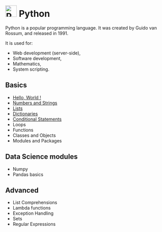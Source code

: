 
# <a href="https://www.python.org/" target="_blank" rel="noreferrer"><img src="https://raw.githubusercontent.com/danielcranney/readme-generator/main/public/icons/skills/python-colored.svg" width="36" height="36" alt="Python" /></a>  Python

Python is a popular programming language. It was created by Guido van Rossum, and released in 1991.

It is used for:
 - Web development (server-side),
 - Software development,
 - Mathematics,
 - System scripting.


## Basics

- <a href="https://github.com/SHAIDS-DMCE/Learn_python/blob/master/Basics/Hello_world.py">Hello, World !</a>
- <a href="https://github.com/SHAIDS-DMCE/Learn_python/tree/master/Basics/Numbers%20and%20Strings">Numbers and Strings</a>
- <a href="https://github.com/SHAIDS-DMCE/Learn_python/tree/master/Basics/lists">Lists</a>
- <a href="https://github.com/SHAIDS-DMCE/Learn_python/tree/master/Basics/Dictionaries">Dictionaries</a>
- <a href="https://github.com/SHAIDS-DMCE/Learn_python/tree/master/Basics/Conditional_Statements">Conditional Statements</a>
- Loops
- Functions
- Classes and Objects
- Modules and Packages

## Data Science modules
- Numpy
- Pandas basics

## Advanced
- List Comprehensions
- Lambda functions
- Exception Handling
- Sets
- Regular Expressions

